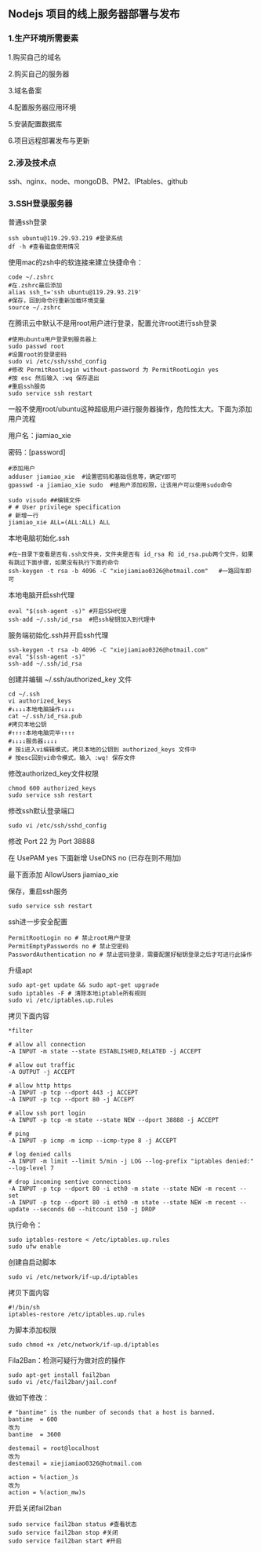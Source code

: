 ## Nodejs 项目的线上服务器部署与发布

### 1.生产环境所需要素

1.购买自己的域名

2.购买自己的服务器

3.域名备案

4.配置服务器应用环境

5.安装配置数据库

6.项目远程部署发布与更新



### 2.涉及技术点

ssh、nginx、node、mongoDB、PM2、IPtables、github



### 3.SSH登录服务器

普通ssh登录

```shell
ssh ubuntu@119.29.93.219 #登录系统
df -h #查看磁盘使用情况
```

使用mac的zsh中的软连接来建立快捷命令：

```shell
code ~/.zshrc
#在.zshrc最后添加
alias ssh_t='ssh ubuntu@119.29.93.219'
#保存，回到命令行重新加载环境变量
source ~/.zshrc
```

在腾讯云中默认不是用root用户进行登录，配置允许root进行ssh登录

```shell
#使用ubuntu用户登录到服务器上
sudo passwd root 
#设置root的登录密码
sudo vi /etc/ssh/sshd_config
#修改 PermitRootLogin without-password 为 PermitRootLogin yes
#按 esc 然后输入 :wq 保存退出
#重启ssh服务
sudo service ssh restart
```

一般不使用root/ubuntu这种超级用户进行服务器操作，危险性太大。下面为添加用户流程

用户名：jiamiao_xie

密码：[password]

```shell
#添加用户
adduser jiamiao_xie  #设置密码和基础信息等，确定Y即可
gpasswd -a jiamiao_xie sudo  #给用户添加权限，让该用户可以使用sudo命令

sudo visudo ##编辑文件
# # User privilege specification
# 新增一行
jiamiao_xie ALL=(ALL:ALL) ALL
```

本地电脑初始化.ssh

```shell
#在~目录下查看是否有.ssh文件夹，文件夹是否有 id_rsa 和 id_rsa.pub两个文件，如果有跳过下面步骤，如果没有执行下面的命令
ssh-keygen -t rsa -b 4096 -C "xiejiamiao0326@hotmail.com"   #一路回车即可
```

 本地电脑开启ssh代理

```shell
eval "$(ssh-agent -s)" #开启SSH代理
ssh-add ~/.ssh/id_rsa  #把ssh秘钥加入到代理中
```

服务端初始化.ssh并开启ssh代理

```shell
ssh-keygen -t rsa -b 4096 -C "xiejiamiao0326@hotmail.com"
eval "$(ssh-agent -s)"
ssh-add ~/.ssh/id_rsa
```

创建并编辑 ~/.ssh/authorized_key 文件

```shell
cd ~/.ssh
vi authorized_keys
#↓↓↓↓本地电脑操作↓↓↓↓
cat ~/.ssh/id_rsa.pub
#拷贝本地公钥
#↑↑↑↑本地电脑完毕↑↑↑↑
#↓↓↓↓服务器↓↓↓↓
# 按i进入vi编辑模式，拷贝本地的公钥到 authorized_keys 文件中 
# 按esc回到vi命令模式，输入 :wq! 保存文件
```

修改authorized_key文件权限

```shell
chmod 600 authorized_keys
sudo service ssh restart
```

修改ssh默认登录端口

```shell
sudo vi /etc/ssh/sshd_config
```

修改 Port 22 为 Port 38888

在 UsePAM yes 下面新增 UseDNS no (已存在则不用加)

最下面添加 AllowUsers jiamiao_xie

保存，重启ssh服务

```shell
sudo service ssh restart
```

ssh进一步安全配置

```
PermitRootLogin no # 禁止root用户登录
PermitEmptyPasswords no # 禁止空密码
PasswordAuthentication no # 禁止密码登录，需要配置好秘钥登录之后才可进行此操作
```

升级apt

```shell
sudo apt-get update && sudo apt-get upgrade
sudo iptables -F # 清除本地iptable所有规则
sudo vi /etc/iptables.up.rules
```

拷贝下面内容

```
*filter

# allow all connection
-A INPUT -m state --state ESTABLISHED,RELATED -j ACCEPT

# allow out traffic
-A OUTPUT -j ACCEPT

# allow http https
-A INPUT -p tcp --dport 443 -j ACCEPT
-A INPUT -p tcp --dport 80 -j ACCEPT

# allow ssh port login
-A INPUT -p tcp -m state --state NEW --dport 38888 -j ACCEPT

# ping
-A INPUT -p icmp -m icmp --icmp-type 8 -j ACCEPT

# log denied calls
-A INPUT -m limit --limit 5/min -j LOG --log-prefix "iptables denied:" --log-level 7

# drop incoming sentive connections
-A INPUT -p tcp --dport 80 -i eth0 -m state --state NEW -m recent --set
-A INPUT -p tcp --dport 80 -i eth0 -m state --state NEW -m recent --update --seconds 60 --hitcount 150 -j DROP
```

执行命令：

```shell
sudo iptables-restore < /etc/iptables.up.rules
sudo ufw enable
```

创建自启动脚本

```shell
sudo vi /etc/network/if-up.d/iptables
```

拷贝下面内容

```
#!/bin/sh
iptables-restore /etc/iptables.up.rules
```

为脚本添加权限

```shell
sudo chmod +x /etc/network/if-up.d/iptables
```

Fila2Ban：检测可疑行为做对应的操作

```shell
sudo apt-get install fail2ban
sudo vi /etc/fail2ban/jail.conf
```

做如下修改：

```
# "bantime" is the number of seconds that a host is banned.
bantime  = 600
改为
bantime  = 3600

destemail = root@localhost
改为
destemail = xiejiamiao0326@hotmail.com

action = %(action_)s
改为
action = %(action_mw)s
```

开启关闭fail2ban

```shell
sudo service fail2ban status #查看状态
sudo service fail2ban stop #关闭
sudo service fail2ban start #开启
```

